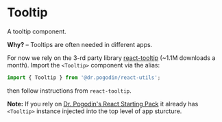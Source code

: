 # Tooltip

A tooltip component.

**Why?** &ndash; Tooltips are often needed in different apps.

For now we rely on the 3-rd party library
[react-tooltip](https://www.npmjs.com/package/react-tooltip) (~1.1M downloads
a month). Import the `<Tooltip>` component via the alias:
```js
import { Tooltip } from '@dr.pogodin/react-utils';
```
then follow instructions from `react-tooltip`.

**Note:** If you rely on
[Dr. Pogodin's React Starting Pack](https://github.com/birdofpreyru/react-starter)
it already has `<Tooltip>` instance injected into the top level of app sturcture.
